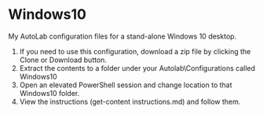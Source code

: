 # Windows10
My AutoLab configuration files for a stand-alone Windows 10 desktop.

1. If you need to use this configuration, download a zip file by clicking the Clone or Download button. 
2. Extract the contents to a folder under your Autolab\Configurations called Windows10
3. Open an elevated PowerShell session and change location to that Windows10 folder.
4. View the instructions (get-content instructions.md) and follow them.
